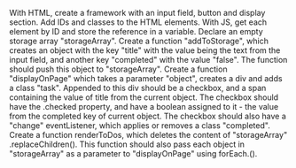 With HTML, create a framework with an input field, button and display section.
Add IDs and classes to the HTML elements.
With JS, get each element by ID and store the reference in a variable.
Declare an empty storage array "storageArray".
Create a function "addToStorage", which creates an object with the key "title" with the value being the text from the input field, and another key "completed" with the value "false".  The function should push this object to "storageArray".
Create a function "displayOnPage" which takes a parameter "object", creates a div and adds a class "task".  Appended to this div should be a checkbox, and a span containing the value of title from the current object.  The checkbox should have the .checked property, and have a boolean assigned to it - the value from the completed key of current object.  The checkbox should also have a "change" eventListener, which applies or removes a class "completed".
Create a function renderToDos, which deletes the content of "storageArray" .replaceChildren().  This function should also pass each object in "storageArray" as a parameter to "displayOnPage" using forEach.().